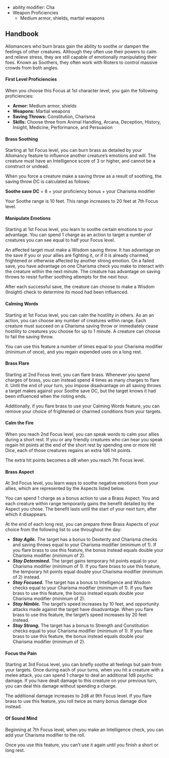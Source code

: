 - ability modifier: Cha
- Weapon Proficiencies
	- Medium armor, shields, martial weapons

## Handbook

Allomancers who burn brass gain the ability to soothe or dampen the feelings of other creatures. Although they often use their powers to calm and relieve stress, they are still capable of emotionally manipulating their foes. Known as Soothers, they often work with Rioters to control massive crowds from both angles.

#### First Level Proficiencies

When you choose this Focus at 1st character level, you gain the following proficiencies:

-   **Armor:** Medium armor, shields
-   **Weapons:** Martial weapons
-   **Saving Throws:** Constitution, Charisma
-   **Skills:** Choose three from Animal Handling, Arcana, Deception, History, Insight, Medicine, Performance, and Persuasion

#### Brass Soothing

Starting at 1st Focus level, you can burn brass as detailed by your Allomancy feature to influence another creature’s emotions and will. The creature must have an Intelligence score of 3 or higher, and cannot be a construct or undead.

When you force a creature make a saving throw as a result of soothing, the saving throw DC is calculated as follows:

**Soothe save DC** = 8 + your proficiency bonus + your Charisma modifier

Your Soothe range is 10 feet. This range increases to 20 feet at 7th Focus level.

#### Manipulate Emotions

Starting at 1st Focus level, you learn to soothe certain emotions to your advantage. You can spend 1 charge as an action to target a number of creatures you can see equal to half your Focus level.

An affected target must make a Wisdom saving throw. It has advantage on the save if you or your allies are fighting it, or if it is already charmed, frightened or otherwise affected by another strong emotion. On a failed save, you have advantage on one Charisma check you make to interact with the creature within the next minute. The creature has advantage on saving throws to resist further soothing attempts for the next hour.

After each successful save, the creature can choose to make a Wisdom (Insight) check to determine its mood had been influenced.

#### Calming Words

Starting at 1st Focus level, you can calm the hostility in others. As an an action, you can choose any number of creatures within range. Each creature must succeed on a Charisma saving throw or immediately cease hostility to creatures you choose for up to 1 minute. A creature can choose to fail the saving throw.

You can use this feature a number of times equal to your Charisma modifier (minimum of once), and you regain expended uses on a long rest.

#### Brass Flare

Starting at 2nd Focus level, you can flare brass. Whenever you spend charges of brass, you can instead spend 4 times as many charges to flare it. Until the end of your turn, you impose disadvantage on all saving throws a target makes against your Soothe save DC, but the target knows it had been influenced when the rioting ends.

Additionally, if you flare brass to use your Calming Words feature, you can remove your choice of frightened or charmed conditions from your targets.

#### Calm the Fire

When you reach 2nd Focus level, you can speak words to calm your allies during a short rest. If you or any friendly creatures who can hear you speak regain hit points at the end of the short rest by spending one or more Hit Dice, each of those creatures regains an extra 1d6 hit points.

The extra hit points becomes a d8 when you reach 7th Focus level.

#### Brass Aspect

At 3rd Focus level, you learn ways to soothe negative emotions from your allies, which are represented by the Aspects listed below.

You can spend 1 charge as a bonus action to use a Brass Aspect. You and each creature within range temporarily gains the benefit detailed by the Aspect you chose. The benefit lasts until the start of your next turn, after which it disappears.

At the end of each long rest, you can prepare three Brass Aspects of your choice from the following list to use throughout the day:
-   _**Stay Agile.**_ The target has a bonus to Dexterity and Charisma checks and saving throws equal to your Charisma modifier (minimum of 1). If you flare brass to use this feature, the bonus instead equals double your Charisma modifier (minimum of 2).
-   _**Stay Determined.**_ The target gains temporary hit points equal to your Charisma modifier (minimum of 1). If you flare brass to use this feature, the temporary hit points equal double your Charisma modifier (minimum of 2) instead.
-   _**Stay Focused.**_ The target has a bonus to Intelligence and Wisdom checks equal to your Charisma modifier (minimum of 1). If you flare brass to use this feature, the bonus instead equals double your Charisma modifier (minimum of 2).
-   _**Stay Nimble.**_ The target’s speed increases by 10 feet, and opportunity attacks made against the target have disadvantage. When you flare brass to use this feature, the target’s speed increases by 20 feet instead.
-   _**Stay Strong.**_ The target has a bonus to Strength and Constitution checks equal to your Charisma modifier (minimum of 1). If you flare brass to use this feature, the bonus instead equals double your Charisma modifier (minimum of 2).

#### Focus the Pain

Starting at 3rd Focus level, you can briefly soothe all feelings but pain from your targets. Once during each of your turns, when you hit a creature with a melee attack, you can spend 1 charge to deal an additional 1d8 psychic damage. If you have dealt damage to this creature on your previous turn, you can deal this damage without spending a charge.

The additional damage increases to 2d8 at 9th Focus level. If you flare brass to use this feature, you roll twice as many bonus damage dice instead.

#### Of Sound Mind

Beginning at 7th Focus level, when you make an Intelligence check, you can add your Charisma modifier to the roll.

Once you use this feature, you can’t use it again until you finish a short or long rest.